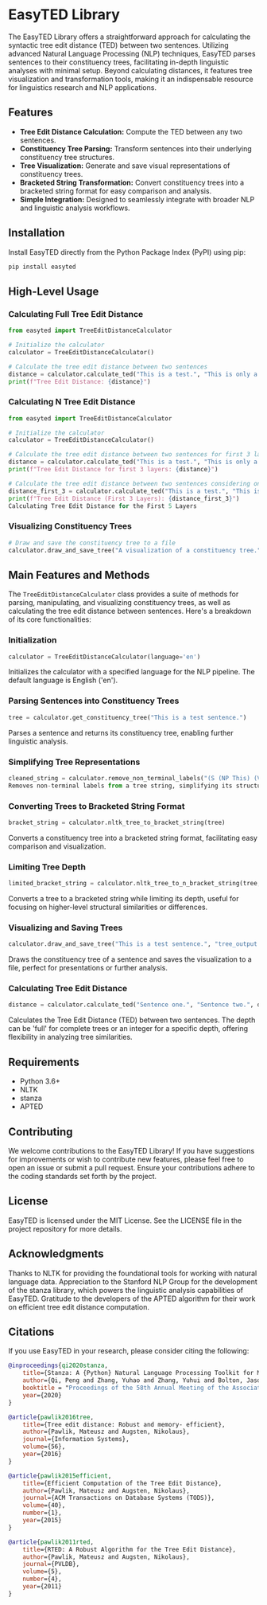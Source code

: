# EasyTED Library

The EasyTED Library offers a straightforward approach for calculating the syntactic tree edit distance (TED) between two sentences. Utilizing advanced Natural Language Processing (NLP) techniques, EasyTED parses sentences to their constituency trees, facilitating in-depth linguistic analyses with minimal setup. Beyond calculating distances, it features tree visualization and transformation tools, making it an indispensable resource for linguistics research and NLP applications.

## Features

- **Tree Edit Distance Calculation:** Compute the TED between any two sentences.
- **Constituency Tree Parsing:** Transform sentences into their underlying constituency tree structures.
- **Tree Visualization:** Generate and save visual representations of constituency trees.
- **Bracketed String Transformation:** Convert constituency trees into a bracketed string format for easy comparison and analysis.
- **Simple Integration:** Designed to seamlessly integrate with broader NLP and linguistic analysis workflows.

## Installation

Install EasyTED directly from the Python Package Index (PyPI) using pip:

```bash
pip install easyted
```

## High-Level Usage

### Calculating Full Tree Edit Distance
```python
from easyted import TreeEditDistanceCalculator

# Initialize the calculator
calculator = TreeEditDistanceCalculator()

# Calculate the tree edit distance between two sentences
distance = calculator.calculate_ted("This is a test.", "This is only a test.")
print(f"Tree Edit Distance: {distance}")
```

### Calculating N Tree Edit Distance
```python
from easyted import TreeEditDistanceCalculator

# Initialize the calculator
calculator = TreeEditDistanceCalculator()

# Calculate the tree edit distance between two sentences for first 3 layers
distance = calculator.calculate_ted("This is a test.", "This is only a test.", 3)
print(f"Tree Edit Distance for first 3 layers: {distance}")

# Calculate the tree edit distance between two sentences considering only the first 3 layers
distance_first_3 = calculator.calculate_ted("This is a test.", "This is only a test.", 3)
print(f"Tree Edit Distance (First 3 Layers): {distance_first_3}")
Calculating Tree Edit Distance for the First 5 Layers
```

### Visualizing Constituency Trees
```python
# Draw and save the constituency tree to a file
calculator.draw_and_save_tree("A visualization of a constituency tree.", "tree_visualization.ps")
```


## Main Features and Methods

The `TreeEditDistanceCalculator` class provides a suite of methods for parsing, manipulating, and visualizing constituency trees, as well as calculating the tree edit distance between sentences. Here's a breakdown of its core functionalities:

### Initialization
```python
calculator = TreeEditDistanceCalculator(language='en')
```
Initializes the calculator with a specified language for the NLP pipeline. The default language is English ('en').

### Parsing Sentences into Constituency Trees
```python
tree = calculator.get_constituency_tree("This is a test sentence.")
```
Parses a sentence and returns its constituency tree, enabling further linguistic analysis.

### Simplifying Tree Representations
```python
cleaned_string = calculator.remove_non_terminal_labels("(S (NP This) (VP is))")
Removes non-terminal labels from a tree string, simplifying its structure for comparison or analysis.
```

### Converting Trees to Bracketed String Format
```python
bracket_string = calculator.nltk_tree_to_bracket_string(tree)
```
Converts a constituency tree into a bracketed string format, facilitating easy comparison and visualization.


### Limiting Tree Depth
```python
limited_bracket_string = calculator.nltk_tree_to_n_bracket_string(tree, max_depth=3)
```
Converts a tree to a bracketed string while limiting its depth, useful for focusing on higher-level structural similarities or differences.

### Visualizing and Saving Trees
```python
calculator.draw_and_save_tree("This is a test sentence.", "tree_output.ps")
```
Draws the constituency tree of a sentence and saves the visualization to a file, perfect for presentations or further analysis.

### Calculating Tree Edit Distance
```python
distance = calculator.calculate_ted("Sentence one.", "Sentence two.", depth='full')
```
Calculates the Tree Edit Distance (TED) between two sentences. The depth can be 'full' for complete trees or an integer for a specific depth, offering flexibility in analyzing tree similarities.


## Requirements
- Python 3.6+
- NLTK
- stanza
- APTED

## Contributing

We welcome contributions to the EasyTED Library! If you have suggestions for improvements or wish to contribute new features, please feel free to open an issue or submit a pull request. Ensure your contributions adhere to the coding standards set forth by the project.

## License
EasyTED is licensed under the MIT License. See the LICENSE file in the project repository for more details.

## Acknowledgments
Thanks to NLTK for providing the foundational tools for working with natural language data.
Appreciation to the Stanford NLP Group for the development of the stanza library, which powers the linguistic analysis capabilities of EasyTED.
Gratitude to the developers of the APTED algorithm for their work on efficient tree edit distance computation.

## Citations

If you use EasyTED in your research, please consider citing the following:

```bibtex
@inproceedings{qi2020stanza,
    title={Stanza: A {Python} Natural Language Processing Toolkit for Many Human Languages},
    author={Qi, Peng and Zhang, Yuhao and Zhang, Yuhui and Bolton, Jason and Manning, Christopher D.},
    booktitle = "Proceedings of the 58th Annual Meeting of the Association for Computational Linguistics: System Demonstrations",
    year={2020}
}

@article{pawlik2016tree,
    title={Tree edit distance: Robust and memory- efficient},
    author={Pawlik, Mateusz and Augsten, Nikolaus},
    journal={Information Systems},
    volume={56},
    year={2016}
}

@article{pawlik2015efficient,
    title={Efficient Computation of the Tree Edit Distance},
    author={Pawlik, Mateusz and Augsten, Nikolaus},
    journal={ACM Transactions on Database Systems (TODS)},
    volume={40},
    number={1},
    year={2015}
}

@article{pawlik2011rted,
    title={RTED: A Robust Algorithm for the Tree Edit Distance},
    author={Pawlik, Mateusz and Augsten, Nikolaus},
    journal={PVLDB},
    volume={5},
    number={4},
    year={2011}
}

